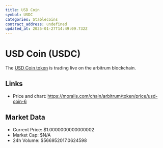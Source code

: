 ```yaml
---
title: USD Coin
symbol: USDC
categories: Stablecoins
contract_address: undefined
updated_at: 2025-01-27T14:49:09.732Z
---
```


# USD Coin (USDC)
The [USD Coin token](https://moralis.com/chain/arbitrum/token/price/usd-coin-6) is trading live on the arbitrum blockchain.

## Links
- Price and chart: https://moralis.com/chain/arbitrum/token/price/usd-coin-6

## Market Data
- Current Price: $1.0000000000000002
- Market Cap: $N/A
- 24h Volume: $566952017.0624598
